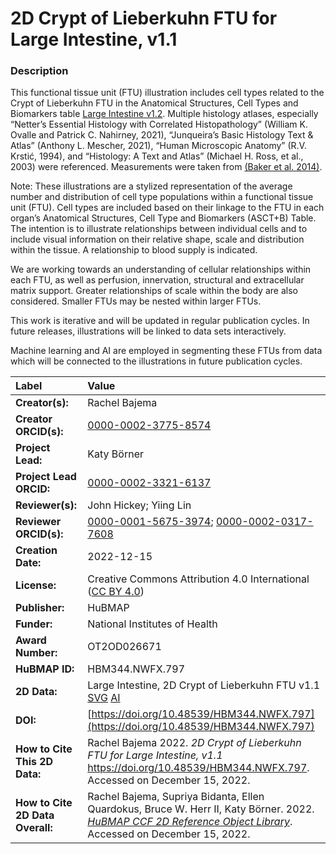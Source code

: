 # 2D Crypt of Lieberkuhn FTU for Large Intestine, v1.1

### Description
This functional tissue unit (FTU) illustration includes cell types related to the Crypt of Lieberkuhn FTU in the Anatomical Structures, Cell Types and Biomarkers table [Large Intestine v1.2](https://doi.org/10.48539/HBM325.NZPB.589). Multiple histology atlases, especially “Netter’s Essential Histology with Correlated Histopathology” (William K. Ovalle and Patrick C. Nahirney, 2021), “Junqueira’s Basic Histology Text & Atlas” (Anthony L. Mescher, 2021), “Human Microscopic Anatomy” (R.V. Krstić, 1994), and “Histology: A Text and Atlas” (Michael H. Ross, et al., 2003) were referenced. Measurements were taken from [(Baker et al. 2014)](https://doi.org/10.1016/j.celrep.2014.07.019).

Note: These illustrations are a stylized representation of the average number and distribution of cell type populations within a functional tissue unit (FTU). Cell types are included based on their linkage to the FTU in each organ’s Anatomical Structures, Cell Type and Biomarkers (ASCT+B) Table. The intention is to illustrate relationships between individual cells and to include visual information on their relative shape, scale and distribution within the tissue. A relationship to blood supply is indicated.

We are working towards an understanding of cellular relationships within each FTU, as well as perfusion, innervation, structural and extracellular matrix support. Greater relationships of scale within the body are also considered. Smaller FTUs may be nested within larger FTUs.

This work is iterative and will be updated in regular publication cycles. In future releases, illustrations will be linked to data sets interactively. 

Machine learning and AI are employed in segmenting these FTUs from data which will be connected to the illustrations in future publication cycles.

| Label | Value |
| :------------- |:-------------|
| **Creator(s):** | Rachel Bajema |
| **Creator ORCID(s):** | [0000-0002-3775-8574](https://orcid.org/0000-0002-3775-8574) |
| **Project Lead:** | Katy B&ouml;rner |
| **Project Lead ORCID:** | [0000-0002-3321-6137](https://orcid.org/0000-0002-3321-6137) |
| **Reviewer(s):** | John Hickey; Yiing Lin |
| **Reviewer ORCID(s):** | [0000-0001-5675-3974](https://orcid.org/0000-0001-5675-3974); [0000-0002-0317-7608](https://orcid.org/0000-0002-0317-7608) |
| **Creation Date:** | 2022-12-15 |
| **License:** | Creative Commons Attribution 4.0 International ([CC BY 4.0](https://creativecommons.org/licenses/by/4.0/)) |
| **Publisher:** | HuBMAP |
| **Funder:** | National Institutes of Health |
| **Award Number:** | OT2OD026671 |
| **HuBMAP ID:** | HBM344.NWFX.797 |
| **2D Data:** | Large Intestine, 2D Crypt of Lieberkuhn FTU v1.1 [SVG](https://cdn.humanatlas.io/hra-releases/v1.3/2d-ftu/2d-ftu-large-intestine-crypt-lieberkuhn.svg) [AI](https://cdn.humanatlas.io/hra-releases/v1.3/2d-ftu/2d-ftu-large-intestine-crypt-lieberkuhn.ai) |
| **DOI:** | [https://doi.org/10.48539/HBM344.NWFX.797](https://doi.org/10.48539/HBM344.NWFX.797) |
| **How to Cite This 2D Data:** | Rachel Bajema 2022. *2D Crypt of Lieberkuhn FTU for Large Intestine, v1.1* https://doi.org/10.48539/HBM344.NWFX.797. Accessed on December 15, 2022. |
| **How to Cite 2D Data Overall:** | Rachel Bajema, Supriya Bidanta, Ellen Quardokus,  Bruce W. Herr II, Katy Börner. 2022. [*HuBMAP CCF 2D Reference Object Library*](https://humanatlas.io/2d-ftu-illustrations). Accessed on December 15, 2022. |
